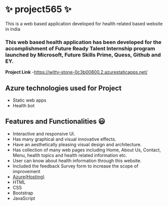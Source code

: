 # ✨  project565 ✨

This is a web based application developed for health related based website in india

### This web based health application has been developed for the accomplishment of Future Ready Talent Internship program launched by Microsoft, Future Skills Prime, Quess, Github and EY.


**Project Link** -https://witty-stone-0c3b00800.2.azurestaticapps.net/

## Azure technologies used for Project
- Static web apps
- Health bot
## Features and Functionalities 😃
- Interactive and responsive UI.
- Has many graphical and visual innovative effects.
- Have an aesthetically pleasing visual design and architecture.
- Has collection of many web pages including Home, About Us, Contact, Menu, health topics and health related information etc.
- User can know about health information through this website.
- Included the feedback Survey form to increase the scope of improvement 
- [Azure(Hosting)](https://azure.microsoft.com/en-in/features/azure-portal/)
- HTML
- CSS
- Bootstrap
- JavaScript
